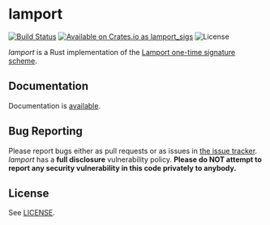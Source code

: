 # lamport
[![Build Status](https://travis-ci.org/SpinResearch/lamport.rs.svg?branch=master&style=flat)](https://travis-ci.org/SpinResearch/lamport.rs)
[![Available on Crates.io as lamport_sigs](https://img.shields.io/crates/v/lamport_sigs.svg)](https://crates.io/crates/lamport_sigs)
![License](https://img.shields.io/badge/license-bsd3-brightgreen.svg?style=flat)

*lamport* is a Rust implementation of the [Lamport one-time signature scheme](https://en.wikipedia.org/wiki/Lamport_signature).

## Documentation

Documentation is [available](https://spinresearch.github.io/lamport.rs/lamport_sigs/).

## Bug Reporting

Please report bugs either as pull requests or as issues in [the issue
tracker](https://github.com/SpinResearch/lamport.rs). *lamport* has a
**full disclosure** vulnerability policy. **Please do NOT attempt to report
any security vulnerability in this code privately to anybody.**

## License

See [LICENSE](LICENSE).
